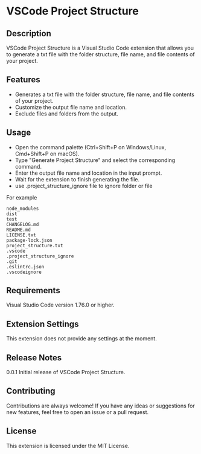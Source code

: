 # VSCode Project Structure

## Description
VSCode Project Structure is a Visual Studio Code extension that allows you to generate a txt file with the folder structure, file name, and file contents of your project.

## Features
- Generates a txt file with the folder structure, file name, and file contents of your project.
- Customize the output file name and location.
- Exclude files and folders from the output.

## Usage
- Open the command palette (Ctrl+Shift+P on Windows/Linux, Cmd+Shift+P on macOS).
- Type "Generate Project Structure" and select the corresponding command.
- Enter the output file name and location in the input prompt.
- Wait for the extension to finish generating the file.
- use .project_structure_ignore file to ignore folder or file

For example

```
node_modules
dist
test
CHANGELOG.md
README.md
LICENSE.txt
package-lock.json
project_structure.txt
.vscode
.project_structure_ignore
.git
.eslintrc.json
.vscodeignore
```

## Requirements
Visual Studio Code version 1.76.0 or higher.

## Extension Settings
This extension does not provide any settings at the moment.

## Release Notes
0.0.1
Initial release of VSCode Project Structure.

## Contributing
Contributions are always welcome! If you have any ideas or suggestions for new features, feel free to open an issue or a pull request.

## License
This extension is licensed under the MIT License.